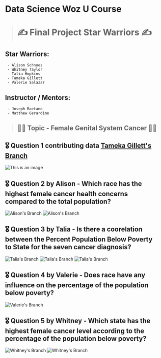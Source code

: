 # Data Science Woz U Course
> # :writing_hand:	Final Project Star Warriors :writing_hand:	
  ## Star Warriors: 
     - Alison Schnoes
     - Whitney Taylor
     - Talia Hopkins
     - Tameka Gillett
     - Valerie Salazar
     
  ## Instructor / Mentors: 
     - Joseph Raetano
     - Matthew Gerardino

>## :woman_health_worker: Topic - Female Genital System Cancer :woman_health_worker:
## :medal_military: Question 1 contributing data [Tameka Gillett's Branch](https://github.com/hallan6749/finalprojectstarwarriors/tree/main/Tameka-branch)

![This is an image](https://github.com/hallan6749/finalprojectstarwarriors/blob/909653128c7fd51de0dd03a8990e7dbdd512b010/Tameka-branch/Screenshot%202022-03-11%20203639.png)

## :medal_military: Question 2 by Alison - Which race has the highest female cancer health concerns compared to the total population?

![Alison's Branch](https://github.com/hallan6749/finalprojectstarwarriors/blob/main/Alison%20branch/PNF%20files/ComboPic1.png)
![Alison's Branch](https://github.com/hallan6749/finalprojectstarwarriors/blob/main/Alison%20branch/PNF%20files/ComboPic2.png)


## :medal_military: Question 3 by Talia - Is there a coorelation between the Percent Population Below Poverty to State for the seven cancer diagnosis?

![Talia's Branch](https://github.com/hallan6749/finalprojectstarwarriors/blob/main/Talia-branch/Graph%201%20T%20Hopkins%20final%20project.png)
![Talia's Branch](https://github.com/hallan6749/finalprojectstarwarriors/blob/main/Talia-branch/state1png.png)
![Talia's Branch](https://github.com/hallan6749/finalprojectstarwarriors/blob/main/Talia-branch/state2png.png)

## :medal_military: Question 4 by Valerie - Does race have any influence on the percentage of the population below poverty?

![Valerie's Branch](https://github.com/hallan6749/finalprojectstarwarriors/blob/main/Valerie-branch/racevspoverty.jpg)

## :medal_military: Question 5 by Whitney - Which state has the highest female cancer level according to the percentage of the population below poverty?

![Whitney's Branch](https://github.com/hallan6749/finalprojectstarwarriors/blob/main/Whitney%20branch/Whitney%20PNG%20folder/Whitneypic1.png)
![Whitney's Branch](https://github.com/hallan6749/finalprojectstarwarriors/blob/main/Whitney%20branch/Whitney%20PNG%20folder/Whitneypic2.png)


